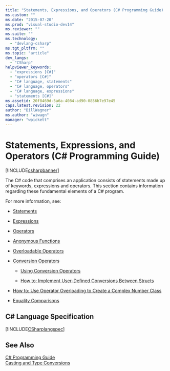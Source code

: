 ```yaml
---
title: "Statements, Expressions, and Operators (C# Programming Guide) | Microsoft Docs"
ms.custom: ""
ms.date: "2015-07-20"
ms.prod: "visual-studio-dev14"
ms.reviewer: ""
ms.suite: ""
ms.technology: 
  - "devlang-csharp"
ms.tgt_pltfrm: ""
ms.topic: "article"
dev_langs: 
  - "CSharp"
helpviewer_keywords: 
  - "expressions [C#]"
  - "operators [C#]"
  - "C# language, statements"
  - "C# language, operators"
  - "C# language, expressions"
  - "statements [C#]"
ms.assetid: 20f8469d-5a6a-4084-ad90-0856b7e97e45
caps.latest.revision: 22
author: "BillWagner"
ms.author: "wiwagn"
manager: "wpickett"
---
```

# Statements, Expressions, and Operators (C# Programming Guide)
[!INCLUDE[csharpbanner](../../../includes/csharpbanner.md)]

The C# code that comprises an application consists of statements made up of keywords, expressions and operators. This section contains information regarding these fundamental elements of a C# program.  
  
 For more information, see:  
  
-   [Statements](../../../csharp/programming-guide/statements-expressions-operators/statements.md)  
  
-   [Expressions](../../../csharp/programming-guide/statements-expressions-operators/expressions.md)  
  
-   [Operators](../../../csharp/programming-guide/statements-expressions-operators/operators.md)  
  
-   [Anonymous Functions](../../../csharp/programming-guide/statements-expressions-operators/anonymous-functions.md)  
  
-   [Overloadable Operators](../../../csharp/programming-guide/statements-expressions-operators/overloadable-operators.md)  
  
-   [Conversion Operators](../../../csharp/programming-guide/statements-expressions-operators/conversion-operators.md)  
  
    -   [Using Conversion Operators](../../../csharp/programming-guide/statements-expressions-operators/using-conversion-operators.md)  
  
    -   [How to: Implement User-Defined Conversions Between Structs](../../../csharp/programming-guide/statements-expressions-operators/how-to-implement-user-defined-conversions-between-structs.md)  
  
-   [How to: Use Operator Overloading to Create a Complex Number Class](../../../csharp/programming-guide/statements-expressions-operators/how-to-use-operator-overloading-to-create-a-complex-number-class.md)  
  
-   [Equality Comparisons](../../../csharp/programming-guide/statements-expressions-operators/equality-comparisons.md)  
  
## C# Language Specification  
 [!INCLUDE[CSharplangspec](../../../includes/csharplangspec-md.md)]  
  
## See Also  
 [C# Programming Guide](../../../csharp/programming-guide/index.md)   
 [Casting and Type Conversions](../../../csharp/programming-guide/types/casting-and-type-conversions.md)